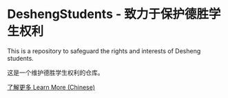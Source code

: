 # DeshengStudents - 致力于保护德胜学生权利
This is a repository to safeguard the rights and interests of Desheng students.

这是一个维护德胜学生权利的仓库。

[了解更多 Learn More (Chinese)](index.md)